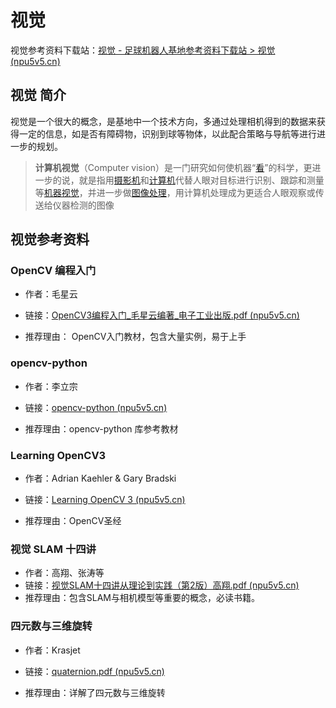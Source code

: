 # 视觉

视觉参考资料下载站：[视觉 - 足球机器人基地参考资料下载站 > 视觉 (npu5v5.cn)](https://files.npu5v5.cn/视觉/)

## 视觉 简介

​	视觉是一个很大的概念，是基地中一个技术方向，多通过处理相机得到的数据来获得一定的信息，如是否有障碍物，识别到球等物体，以此配合策略与导航等进行进一步的规划。

> **计算机视觉**（Computer vision）是一门研究如何使机器“[看](https://zh.wikipedia.org/wiki/看)”的科学，更进一步的说，就是指用[摄影机](https://zh.wikipedia.org/wiki/摄影机)和[计算机](https://zh.wikipedia.org/wiki/计算机)代替人眼对目标进行识别、跟踪和测量等[机器视觉](https://zh.wikipedia.org/wiki/机器视觉)，并进一步做[图像处理](https://zh.wikipedia.org/wiki/图像处理)，用计算机处理成为更适合人眼观察或传送给仪器检测的图像

## 视觉参考资料

### OpenCV 编程入门

+ 作者：毛星云
+ 链接：[OpenCV3编程入门\_毛星云编著\_电子工业出版.pdf (npu5v5.cn)](https://files.npu5v5.cn/视觉/OpenCV3编程入门_毛星云编著_电子工业出版.pdf)

+ 推荐理由： OpenCV入门教材，包含大量实例，易于上手

### opencv-python

+ 作者：李立宗
+ 链接：[opencv-python (npu5v5.cn)](https://files.npu5v5.cn/视觉/opencv-python.pdf)

+ 推荐理由：opencv-python 库参考教材

### Learning OpenCV3

+ 作者：Adrian Kaehler & Gary Bradski
+ 链接：[Learning OpenCV 3 (npu5v5.cn)](https://files.npu5v5.cn/%E8%A7%86%E8%A7%89/Learning%20OpenCV_3rd.pdf)

+ 推荐理由：OpenCV圣经

### 视觉 SLAM 十四讲

+ 作者：高翔、张涛等
+ 链接：[视觉SLAM十四讲从理论到实践（第2版）高翔.pdf (npu5v5.cn)](https://files.npu5v5.cn/视觉/视觉SLAM十四讲从理论到实践（第2版）高翔.pdf)
+ 推荐理由：包含SLAM与相机模型等重要的概念，必读书籍。

### 四元数与三维旋转

+ 作者：Krasjet
+ 链接：[quaternion.pdf (npu5v5.cn)](https://files.npu5v5.cn/视觉/quaternion.pdf)

+ 推荐理由：详解了四元数与三维旋转
